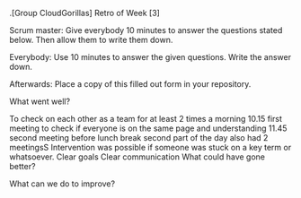 .[Group CloudGorillas] Retro of Week [3]

Scrum master: Give everybody 10 minutes to answer the questions stated below. Then allow them to write them down.

Everybody: Use 10 minutes to answer the given questions. Write the answer down.

Afterwards: Place a copy of this filled out form in your repository.

What went well?

To check on each other as a team for at least 2 times a morning
10.15 first meeting to check if everyone is on the same page and understanding
11.45 second meeting before lunch break
second part of the day also had 2 meetingsS
Intervention was possible if someone was stuck on a key term or whatsoever.
Clear goals
Clear communication
What could have gone better?

What can we do to improve?
